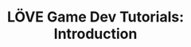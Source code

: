 ---
title: 'LÖVE Game Dev Tutorials: Introduction'
summary: 'A quick introduction to get setup with the necessary tooling for developing games with the LÖVE framework.'
createdAt: 'yesterday'
---